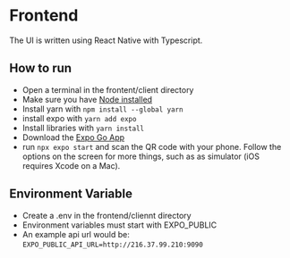 # Frontend
The UI is written using React Native with Typescript.

## How to run
* Open a terminal in the frontent/client directory
* Make sure you have [Node installed](https://nodejs.org/en/download)
* Install yarn with `npm install --global yarn`
* install expo with `yarn add expo`
* Install libraries with `yarn install`
* Download the [Expo Go App](https://apps.apple.com/app/id982107779)
* run `npx expo start` and scan the QR code with your phone. Follow the options on the screen for more things, such as as simulator (iOS requires Xcode on a Mac).

## Environment Variable
* Create a .env in the frontend/cliennt directory
* Environment variables must start with EXPO_PUBLIC
* An example api url would be: `EXPO_PUBLIC_API_URL=http://216.37.99.210:9090`

